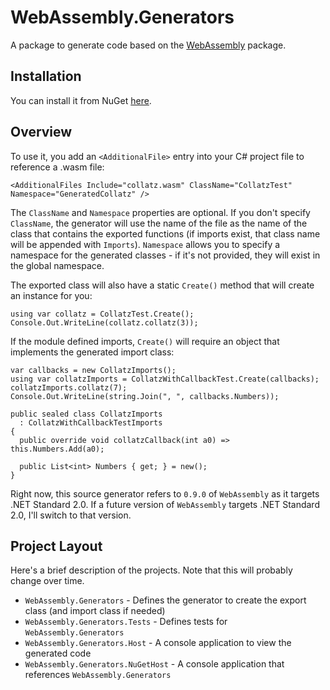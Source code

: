 # WebAssembly.Generators

A package to generate code based on the [WebAssembly](https://github.com/RyanLamansky/dotnet-webassembly) package.

## Installation

You can install it from NuGet [here](https://www.nuget.org/packages/WebAssembly.Generators/). 

## Overview

To use it, you add an `<AdditionalFile>` entry into your C# project file to reference a .wasm file:

```
<AdditionalFiles Include="collatz.wasm" ClassName="CollatzTest" Namespace="GeneratedCollatz" />
```

The `ClassName` and `Namespace` properties are optional. If you don't specify `ClassName`, the generator will use the name of the file as the name of the class that contains the exported functions (if imports exist, that class name will be appended with `Imports`). `Namespace` allows you to specify a namespace for the generated classes - if it's not provided, they will exist in the global namespace.

The exported class will also have a static `Create()` method that will create an instance for you:

```
using var collatz = CollatzTest.Create();
Console.Out.WriteLine(collatz.collatz(3));
```

If the module defined imports, `Create()` will require an object that implements the generated import class:

```
var callbacks = new CollatzImports();
using var collatzImports = CollatzWithCallbackTest.Create(callbacks);
collatzImports.collatz(7);
Console.Out.WriteLine(string.Join(", ", callbacks.Numbers));

public sealed class CollatzImports 
  : CollatzWithCallbackTestImports
{
  public override void collatzCallback(int a0) => this.Numbers.Add(a0);

  public List<int> Numbers { get; } = new();
}
```

Right now, this source generator refers to `0.9.0` of `WebAssembly` as it targets .NET Standard 2.0. If a future version of `WebAssembly` targets .NET Standard 2.0, I'll switch to that version.

## Project Layout

Here's a brief description of the projects. Note that this will probably change over time.

* `WebAssembly.Generators` - Defines the generator to create the export class (and import class if needed)
* `WebAssembly.Generators.Tests` - Defines tests for `WebAssembly.Generators`
* `WebAssembly.Generators.Host` - A console application to view the generated code
* `WebAssembly.Generators.NuGetHost` - A console application that references `WebAssembly.Generators`
